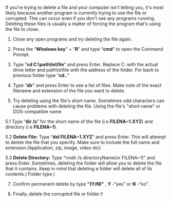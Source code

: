 If you're trying to delete a file and your computer isn't letting you, it's most likely because
another program is currently trying to use the file or corrupted. This can occur even if you don't
see any programs running. Deleting these files is usually a matter of forcing the program that's
using the file to close.

1. Close any open programs and try deleting the file again.

2. Press the “**Windows key**” + “**R**” and type “**cmd**” to open the Command Prompt.

3. Type “**cd C:\path\to\file**” and press Enter. Replace C: with the actual drive letter and
   path\to\file with the address of the folder. For back to previous folder type “**cd..**”

4. Type “**dir**” and press Enter to see a list of files. Make note of the exact filename and
   extension of the file you want to delete.

5. Try deleting using the file's short name. Sometimes odd characters can cause problems with
   deleting the file. Using the file's "short name" or DOS-compatible name.
 
 5.1 Type “**dir /x**” for the short name of the file (i.e **FILENA~1.XYZ**)
     and directory (i.e **FILENA~1**).
 
 5.2 **Delete File:** Type “**del FILENA~1.XYZ**” and press Enter. This will attempt to delete the
     file that you specify. Make sure to include the full name and extension.(Application, zip,
     image, video etc)
 
 5.3 **Delete Directory:** Type “rmdir /s directoryName(or FILENA~1)” and press Enter.
     Sometimes, deleting the folder will allow you to delete the file that it contains. Keep in
     mind that deleting a folder will delete all of its contents.( Folder type )

7. Confirm permanent delete by type **“(Y/N)”** , **Y** -“yes” or **N** -“no”.

8. Finally..delete the corrupted file or folder.!!
